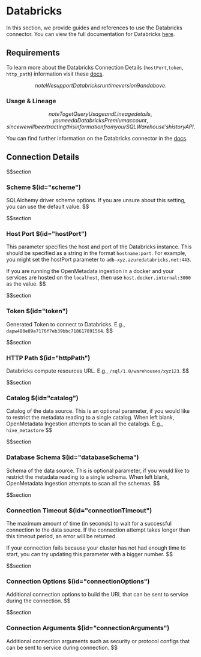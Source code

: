 # Databricks

In this section, we provide guides and references to use the Databricks connector. You can view the full documentation for Databricks <a href="https://docs.open-metadata.org/connectors/database/databricks" target="_blank">here</a>.

## Requirements

To learn more about the Databricks Connection Details (`hostPort`,`token`, `http_path`) information visit these <a href="https://docs.open-metadata.org/connectors/database/databricks/troubleshooting" target="_blank">docs</a>.

$$note
We support Databricks runtime version 9 and above.
$$

### Usage & Lineage

$$note
To get Query Usage and Lineage details, you need a Databricks Premium account, since we will be extracting this information from your SQL Warehouse's history API.
$$

You can find further information on the Databricks connector in the <a href="https://docs.open-metadata.org/connectors/database/databricks" target="_blank">docs</a>.

## Connection Details

$$section
### Scheme $(id="scheme")
SQLAlchemy driver scheme options. If you are unsure about this setting, you can use the default value.
$$

$$section
### Host Port $(id="hostPort")
This parameter specifies the host and port of the Databricks instance. This should be specified as a string in the format `hostname:port`. For example, you might set the hostPort parameter to `adb-xyz.azuredatabricks.net:443`.

If you are running the OpenMetadata ingestion in a docker and your services are hosted on the `localhost`, then use `host.docker.internal:3000` as the value.
$$

$$section
### Token $(id="token")
Generated Token to connect to Databricks. E.g., `dapw488e89a7176f7eb39bbc718617891564`.
$$

$$section
### HTTP Path $(id="httpPath")
Databricks compute resources URL. E.g., `/sql/1.0/warehouses/xyz123`.
$$

$$section
### Catalog $(id="catalog")
Catalog of the data source. This is an optional parameter, if you would like to restrict the metadata reading to a single catalog. When left blank, OpenMetadata Ingestion attempts to scan all the catalogs. E.g., `hive_metastore`
$$

$$section
### Database Schema $(id="databaseSchema")
Schema of the data source. This is optional parameter, if you would like to restrict the metadata reading to a single schema. When left blank, OpenMetadata Ingestion attempts to scan all the schemas.
$$

$$section
### Connection Timeout $(id="connectionTimeout")
The maximum amount of time (in seconds) to wait for a successful connection to the data source. If the connection attempt takes longer than this timeout period, an error will be returned.

If your connection fails because your cluster has not had enough time to start, you can try updating this parameter with a bigger number.
$$

$$section
### Connection Options $(id="connectionOptions")
Additional connection options to build the URL that can be sent to service during the connection.
$$

$$section
### Connection Arguments $(id="connectionArguments")
Additional connection arguments such as security or protocol configs that can be sent to service during connection.
$$
